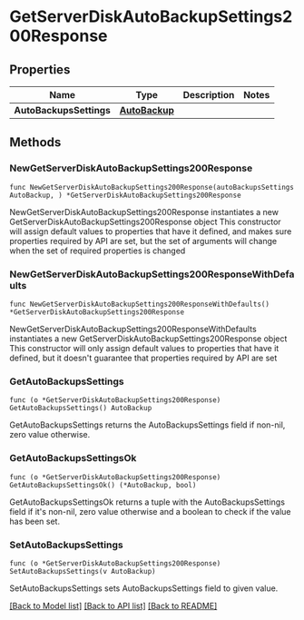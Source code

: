 # GetServerDiskAutoBackupSettings200Response

## Properties

Name | Type | Description | Notes
------------ | ------------- | ------------- | -------------
**AutoBackupsSettings** | [**AutoBackup**](AutoBackup.md) |  | 

## Methods

### NewGetServerDiskAutoBackupSettings200Response

`func NewGetServerDiskAutoBackupSettings200Response(autoBackupsSettings AutoBackup, ) *GetServerDiskAutoBackupSettings200Response`

NewGetServerDiskAutoBackupSettings200Response instantiates a new GetServerDiskAutoBackupSettings200Response object
This constructor will assign default values to properties that have it defined,
and makes sure properties required by API are set, but the set of arguments
will change when the set of required properties is changed

### NewGetServerDiskAutoBackupSettings200ResponseWithDefaults

`func NewGetServerDiskAutoBackupSettings200ResponseWithDefaults() *GetServerDiskAutoBackupSettings200Response`

NewGetServerDiskAutoBackupSettings200ResponseWithDefaults instantiates a new GetServerDiskAutoBackupSettings200Response object
This constructor will only assign default values to properties that have it defined,
but it doesn't guarantee that properties required by API are set

### GetAutoBackupsSettings

`func (o *GetServerDiskAutoBackupSettings200Response) GetAutoBackupsSettings() AutoBackup`

GetAutoBackupsSettings returns the AutoBackupsSettings field if non-nil, zero value otherwise.

### GetAutoBackupsSettingsOk

`func (o *GetServerDiskAutoBackupSettings200Response) GetAutoBackupsSettingsOk() (*AutoBackup, bool)`

GetAutoBackupsSettingsOk returns a tuple with the AutoBackupsSettings field if it's non-nil, zero value otherwise
and a boolean to check if the value has been set.

### SetAutoBackupsSettings

`func (o *GetServerDiskAutoBackupSettings200Response) SetAutoBackupsSettings(v AutoBackup)`

SetAutoBackupsSettings sets AutoBackupsSettings field to given value.



[[Back to Model list]](../README.md#documentation-for-models) [[Back to API list]](../README.md#documentation-for-api-endpoints) [[Back to README]](../README.md)


